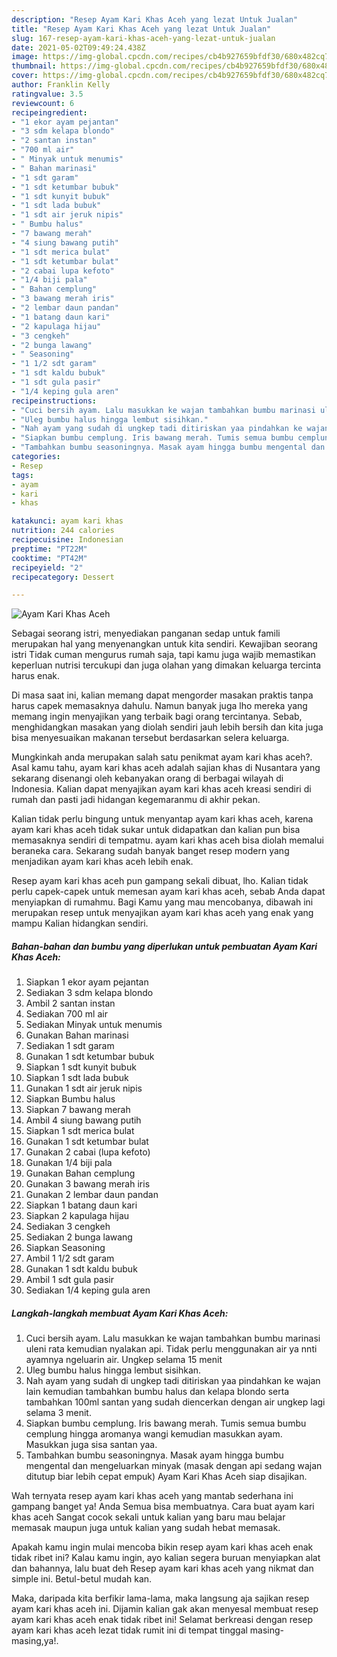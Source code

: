 ```yaml
---
description: "Resep Ayam Kari Khas Aceh yang lezat Untuk Jualan"
title: "Resep Ayam Kari Khas Aceh yang lezat Untuk Jualan"
slug: 167-resep-ayam-kari-khas-aceh-yang-lezat-untuk-jualan
date: 2021-05-02T09:49:24.438Z
image: https://img-global.cpcdn.com/recipes/cb4b927659bfdf30/680x482cq70/ayam-kari-khas-aceh-foto-resep-utama.jpg
thumbnail: https://img-global.cpcdn.com/recipes/cb4b927659bfdf30/680x482cq70/ayam-kari-khas-aceh-foto-resep-utama.jpg
cover: https://img-global.cpcdn.com/recipes/cb4b927659bfdf30/680x482cq70/ayam-kari-khas-aceh-foto-resep-utama.jpg
author: Franklin Kelly
ratingvalue: 3.5
reviewcount: 6
recipeingredient:
- "1 ekor ayam pejantan"
- "3 sdm kelapa blondo"
- "2 santan instan"
- "700 ml air"
- " Minyak untuk menumis"
- " Bahan marinasi"
- "1 sdt garam"
- "1 sdt ketumbar bubuk"
- "1 sdt kunyit bubuk"
- "1 sdt lada bubuk"
- "1 sdt air jeruk nipis"
- " Bumbu halus"
- "7 bawang merah"
- "4 siung bawang putih"
- "1 sdt merica bulat"
- "1 sdt ketumbar bulat"
- "2 cabai lupa kefoto"
- "1/4 biji pala"
- " Bahan cemplung"
- "3 bawang merah iris"
- "2 lembar daun pandan"
- "1 batang daun kari"
- "2 kapulaga hijau"
- "3 cengkeh"
- "2 bunga lawang"
- " Seasoning"
- "1 1/2 sdt garam"
- "1 sdt kaldu bubuk"
- "1 sdt gula pasir"
- "1/4 keping gula aren"
recipeinstructions:
- "Cuci bersih ayam. Lalu masukkan ke wajan tambahkan bumbu marinasi uleni rata kemudian nyalakan api. Tidak perlu menggunakan air ya nnti ayamnya ngeluarin air. Ungkep selama 15 menit"
- "Uleg bumbu halus hingga lembut sisihkan."
- "Nah ayam yang sudah di ungkep tadi ditiriskan yaa pindahkan ke wajan lain kemudian tambahkan bumbu halus dan kelapa blondo serta tambahkan 100ml santan yang sudah diencerkan dengan air ungkep lagi selama 3 menit."
- "Siapkan bumbu cemplung. Iris bawang merah. Tumis semua bumbu cemplung hingga aromanya wangi kemudian masukkan ayam. Masukkan juga sisa santan yaa."
- "Tambahkan bumbu seasoningnya. Masak ayam hingga bumbu mengental dan mengeluarkan minyak (masak dengan api sedang wajan ditutup biar lebih cepat empuk) Ayam Kari Khas Aceh siap disajikan."
categories:
- Resep
tags:
- ayam
- kari
- khas

katakunci: ayam kari khas 
nutrition: 244 calories
recipecuisine: Indonesian
preptime: "PT22M"
cooktime: "PT42M"
recipeyield: "2"
recipecategory: Dessert

---
```



![Ayam Kari Khas Aceh](https://img-global.cpcdn.com/recipes/cb4b927659bfdf30/680x482cq70/ayam-kari-khas-aceh-foto-resep-utama.jpg)

Sebagai seorang istri, menyediakan panganan sedap untuk famili merupakan hal yang menyenangkan untuk kita sendiri. Kewajiban seorang istri Tidak cuman mengurus rumah saja, tapi kamu juga wajib memastikan keperluan nutrisi tercukupi dan juga olahan yang dimakan keluarga tercinta harus enak.

Di masa  saat ini, kalian memang dapat mengorder masakan praktis tanpa harus capek memasaknya dahulu. Namun banyak juga lho mereka yang memang ingin menyajikan yang terbaik bagi orang tercintanya. Sebab, menghidangkan masakan yang diolah sendiri jauh lebih bersih dan kita juga bisa menyesuaikan makanan tersebut berdasarkan selera keluarga. 



Mungkinkah anda merupakan salah satu penikmat ayam kari khas aceh?. Asal kamu tahu, ayam kari khas aceh adalah sajian khas di Nusantara yang sekarang disenangi oleh kebanyakan orang di berbagai wilayah di Indonesia. Kalian dapat menyajikan ayam kari khas aceh kreasi sendiri di rumah dan pasti jadi hidangan kegemaranmu di akhir pekan.

Kalian tidak perlu bingung untuk menyantap ayam kari khas aceh, karena ayam kari khas aceh tidak sukar untuk didapatkan dan kalian pun bisa memasaknya sendiri di tempatmu. ayam kari khas aceh bisa diolah memalui beraneka cara. Sekarang sudah banyak banget resep modern yang menjadikan ayam kari khas aceh lebih enak.

Resep ayam kari khas aceh pun gampang sekali dibuat, lho. Kalian tidak perlu capek-capek untuk memesan ayam kari khas aceh, sebab Anda dapat menyiapkan di rumahmu. Bagi Kamu yang mau mencobanya, dibawah ini merupakan resep untuk menyajikan ayam kari khas aceh yang enak yang mampu Kalian hidangkan sendiri.

<!--inarticleads1-->

##### Bahan-bahan dan bumbu yang diperlukan untuk pembuatan Ayam Kari Khas Aceh:

1. Siapkan 1 ekor ayam pejantan
1. Sediakan 3 sdm kelapa blondo
1. Ambil 2 santan instan
1. Sediakan 700 ml air
1. Sediakan  Minyak untuk menumis
1. Gunakan  Bahan marinasi
1. Sediakan 1 sdt garam
1. Gunakan 1 sdt ketumbar bubuk
1. Siapkan 1 sdt kunyit bubuk
1. Siapkan 1 sdt lada bubuk
1. Gunakan 1 sdt air jeruk nipis
1. Siapkan  Bumbu halus
1. Siapkan 7 bawang merah
1. Ambil 4 siung bawang putih
1. Siapkan 1 sdt merica bulat
1. Gunakan 1 sdt ketumbar bulat
1. Gunakan 2 cabai (lupa kefoto)
1. Gunakan 1/4 biji pala
1. Gunakan  Bahan cemplung
1. Gunakan 3 bawang merah iris
1. Gunakan 2 lembar daun pandan
1. Siapkan 1 batang daun kari
1. Siapkan 2 kapulaga hijau
1. Sediakan 3 cengkeh
1. Sediakan 2 bunga lawang
1. Siapkan  Seasoning
1. Ambil 1 1/2 sdt garam
1. Gunakan 1 sdt kaldu bubuk
1. Ambil 1 sdt gula pasir
1. Sediakan 1/4 keping gula aren




<!--inarticleads2-->

##### Langkah-langkah membuat Ayam Kari Khas Aceh:

1. Cuci bersih ayam. Lalu masukkan ke wajan tambahkan bumbu marinasi uleni rata kemudian nyalakan api. Tidak perlu menggunakan air ya nnti ayamnya ngeluarin air. Ungkep selama 15 menit
1. Uleg bumbu halus hingga lembut sisihkan.
1. Nah ayam yang sudah di ungkep tadi ditiriskan yaa pindahkan ke wajan lain kemudian tambahkan bumbu halus dan kelapa blondo serta tambahkan 100ml santan yang sudah diencerkan dengan air ungkep lagi selama 3 menit.
1. Siapkan bumbu cemplung. Iris bawang merah. Tumis semua bumbu cemplung hingga aromanya wangi kemudian masukkan ayam. Masukkan juga sisa santan yaa.
1. Tambahkan bumbu seasoningnya. Masak ayam hingga bumbu mengental dan mengeluarkan minyak (masak dengan api sedang wajan ditutup biar lebih cepat empuk) Ayam Kari Khas Aceh siap disajikan.




Wah ternyata resep ayam kari khas aceh yang mantab sederhana ini gampang banget ya! Anda Semua bisa membuatnya. Cara buat ayam kari khas aceh Sangat cocok sekali untuk kalian yang baru mau belajar memasak maupun juga untuk kalian yang sudah hebat memasak.

Apakah kamu ingin mulai mencoba bikin resep ayam kari khas aceh enak tidak ribet ini? Kalau kamu ingin, ayo kalian segera buruan menyiapkan alat dan bahannya, lalu buat deh Resep ayam kari khas aceh yang nikmat dan simple ini. Betul-betul mudah kan. 

Maka, daripada kita berfikir lama-lama, maka langsung aja sajikan resep ayam kari khas aceh ini. Dijamin kalian gak akan menyesal membuat resep ayam kari khas aceh enak tidak ribet ini! Selamat berkreasi dengan resep ayam kari khas aceh lezat tidak rumit ini di tempat tinggal masing-masing,ya!.

